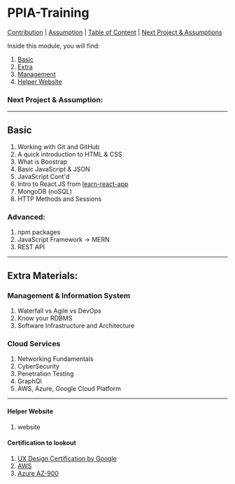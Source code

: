# PPIA-Training

[Contribution](HUMANS.txt) | [Assumption]() | [Table of Content]() | [Next Project & Assumptions]()

Inside this module, you will find:
1. [Basic]()
2. [Extra]()
3. [Management]()
4. [Helper Website]()

### Next Project & Assumption:

___
## Basic
1. Working with Git and GitHub
2. A quick introduction to HTML & CSS
3. What is Boostrap
4. Basic JavaScript & JSON
5. JavaScript Cont'd
7. Intro to React.JS from [learn-react-app](test)
8. MongoDB (noSQL)
9. HTTP Methods and Sessions

### Advanced: 
1. npm packages
2. JavaScript Framework -> MERN
3. REST API

___
## Extra Materials:

### Management & Information System 
1. Waterfall vs Agile vs DevOps
2. Know your RDBMS
3. Software Infrastructure and Architecture

### Cloud Services
1. Networking Fundamentals
2. CyberSecurity
3. Penetration Testing
4. GraphQl
5. AWS, Azure, Google Cloud Platform

___
#### Helper Website
1. website

#### Certification to lookout
1. [UX Design Certification by Google]()
2. [AWS]() 
3. [Azure AZ-900]()
